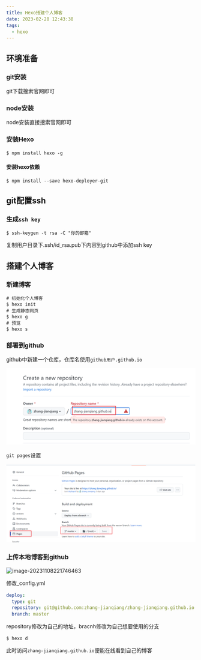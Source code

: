 ```yaml
---
title: Hexo搭建个人博客
date: 2023-02-28 12:43:38
tags: 
  - hexo
---
```


## 环境准备

### git安装

git下载搜索官网即可

### node安装

node安装直接搜索官网即可

### 安装Hexo

```
$ npm install hexo -g
```

#### 安装hexo依赖

```
$ npm install --save hexo-deployer-git
```

## git配置ssh

### 生成`ssh key`

```
$ ssh-keygen -t rsa -C "你的邮箱"
```

复制用户目录下.ssh/id_rsa.pub下内容到github中添加ssh key

## 搭建个人博客

### 新建博客

```
# 初始化个人博客
$ hexo init
# 生成静态网页
$ hexo g
# 预览
$ hexo s
```

### 部署到github

github中新建一个仓库，仓库名使用`github用户.github.io`

<img src="/images/image-20230228125439693.png" alt="image-20230228125439693"  />

`git pages`设置

<img src="/images/image-20230228125647817.png" alt="image-20230228125647817" style="zoom:50%;" />

### 上传本地博客到github

![image-20231108221746463](/images/image-20231108221746463.png)

修改_config.yml

```yml
deploy:
  type: git
  repository: git@github.com:zhang-jianqiang/zhang-jianqiang.github.io.git
  branch: master
```

repository修改为自己的地址，bracnh修改为自己想要使用的分支

```
$ hexo d
```

此时访问`zhang-jianqiang.github.io`便能在线看到自己的博客
